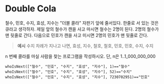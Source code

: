 Double Cola
===

철수, 민호, 수지, 효성, 지수는 "더블 콜라" 자판기 앞에 줄서있다.
한줄로 서 있는 것은 큐라고 생각하자.
제일 앞의 철수가 캔을 사고 마시면 철수는 2명이 된다.
2명의 철수가 맨 뒷줄로 간다.
다음으로 민호가 캔을 사고 미시면 2명의 민호가 맨 뒷줄로 간다.

> **예시**
수지 차례가 지나고 나면,
효성, 지수, 철호, 철호, 민호, 민호, 수지, 수지

n 번째 콜라를 마실 사람을 찾는 프로그램을 작성하시오.
단, n은 1..1_000_000_000

```
whoIsNext(["철수", "민호", "수지", "효성", "지수"], 1)=="철수"
whoIsNext(["철수", "민호", "수지", "효성", "지수"], 52)=="수지"
whoIsNext(["철수", "민호", "수지", "효성", "지수"], 7230702951)=="민호"
```
